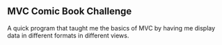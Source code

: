 <h2>MVC Comic Book Challenge</h2>
<p>A quick program that taught me the basics of MVC by having me display data in different formats in different views.</p>
